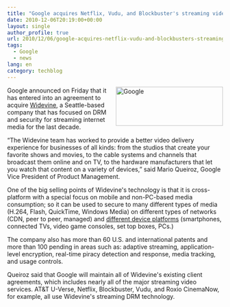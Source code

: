 ```yaml
---
title: "Google acquires Netflix, Vudu, and Blockbuster's streaming video DRM provider Widevine"
date: 2010-12-06T20:19:00+00:00
layout: single
author_profile: true
url: 2010/12/06/google-acquires-netflix-vudu-and-blockbusters-streaming-video-drm-provider-widevine/
tags:
  - Google
  - news
lang: en
category: techblog
---
```

[<img title="Google" border="0" alt="Google" align="right" src="http://lh5.ggpht.com/_vaUVXcmC3OI/TP0-S1qwMMI/AAAAAAAADWQ/XEELzbk7l3s/Google_thumb%5B1%5D.png?imgmax=800" width="250" height="91" />](http://lh3.ggpht.com/_vaUVXcmC3OI/TP0-QCFtmaI/AAAAAAAADWM/LPwg_UjbyLI/s1600-h/Google%5B3%5D.png)Google announced on Friday that it has entered into an agreement to acquire [Widevine](http://www.widevine.com/), a Seattle-based company that has focused on DRM and security for streaming internet media for the last decade.

&#8220;The Widevine team has worked to provide a better video delivery experience for businesses of all kinds: from the studios that create your favorite shows and movies, to the cable systems and channels that broadcast them online and on TV, to the hardware manufacturers that let you watch that content on a variety of devices,&#8221; said Mario Queiroz, Google Vice President of Product Management.

One of the big selling points of Widevine's technology is that it is cross-platform with a special focus on mobile and non-PC-based media consumption; so it can be used to secure to many different types of media (H.264, Flash, QuickTime, Windows Media) on different types of networks (CDN, peer to peer, managed) and [different device platforms](http://www.widevine.com/available_platforms.html) (smartphones, connected TVs, video game consoles, set top boxes, PCs.)

The company also has more than 60 U.S. and international patents and more than 100 pending in areas such as: adaptive streaming, application-level encryption, real-time piracy detection and response, media tracking, and usage controls.

Queiroz said that Google will maintain all of Widevine's existing client agreements, which includes nearly all of the major streaming video services. AT&T U-Verse, Netflix, Blockbuster, Vudu, and Roxio CinemaNow, for example, all use Widevine's streaming DRM technology.